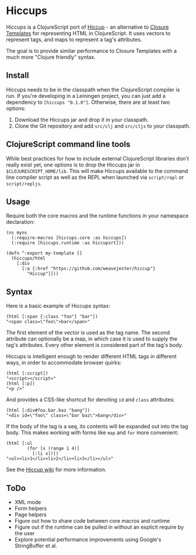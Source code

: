 Hiccups
=======

Hiccups is a ClojureScript port of [Hiccup](https://github.com/weavejester/hiccup) -
an alternative to [Closure Templates](http://code.google.com/closure/templates/)
for representing HTML in ClojureScript. It uses vectors to represent tags,
and maps to represent a tag's attributes.

The goal is to provide similar performance to Closure Templates with a much more "Clojure friendly"
syntax. 

Install
-------

Hiccups needs to be in the classpath when the ClojureScript compiler is run. If you're developing
in a Leiningen project, you can just add a dependency to `[hiccups "0.1.0"]`. Otherwise, there are
at least two options:

1. Download the Hiccups jar and drop it in your classpath.
2. Clone the Git repository and add `src/clj` and `src/cljs` to your classpath.

ClojureScript command line tools
--------------------------------

While best practices for how to include external ClojureScript libraries don't really exist yet, one 
options is to drop the Hiccups jar in `$CLOJURESCRIPT_HOME/lib`. This will make Hiccups available
to the command line compiler script as well as the REPL when launched via `script/repl` or `script/repljs`.
    
Usage
-----

Require both the core macros and the runtime functions in your namespace declaration:

    (ns myns
      (:require-macros [hiccups.core :as hiccups])
      (:require [hiccups.runtime :as hiccupsrt]))
      
    (defn ^:export my-template []      
      (hiccups/html 
        [:div
          [:a {:href "https://github.com/weavejester/hiccup"}
            "Hiccup"]]))

Syntax
------

Here is a basic example of Hiccups syntax:

    (html [:span {:class "foo"} "bar"])
    "<span class=\"foo\">bar</span>"

The first element of the vector is used as the tag name. The second
attribute can optionally be a map, in which case it is used to supply
the tag's attributes. Every other element is considered part of the
tag's body.

Hiccups is intelligent enough to render different HTML tags in different
ways, in order to accommodate browser quirks:

    (html [:script])
    "<script></script>"
    (html [:p])
    "<p />"

And provides a CSS-like shortcut for denoting `id` and `class`
attributes:

    (html [:div#foo.bar.baz "bang"])
    "<div id=\"foo\" class=\"bar baz\">bang</div>"

If the body of the tag is a seq, its contents will be expanded out into
the tag body. This makes working with forms like `map` and `for` more
convenient:

    (html [:ul
            (for [x (range 1 4)]
              [:li x])])
    "<ul><li>1</li><li>2</li><li>3</li></ul>"
    
See the [Hiccup wiki](https://github.com/weavejester/hiccup/wiki) for more information.

ToDo
----

* XML mode
* Form helpers
* Page helpers
* Figure out how to share code between core macros and runtime
* Figure out if the runtime can be pulled in without an explicit require by the user
* Explore potential performance improvements using Google's StringBuffer et al.

